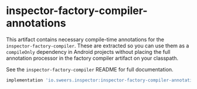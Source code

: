 inspector-factory-compiler-annotations
======================================

This artifact contains necessary compile-time annotations for the `inspector-factory-compiler`. 
These are extracted so you can use them as a `compileOnly` dependency in Android projects without 
placing the full annotation processor in the factory compiler artifact on your classpath.

See the `inspector-factory-compiler` README for full documentation.

```gradle
implementation 'io.sweers.inspector:inspector-factory-compiler-annotations:x.y.z'
```
